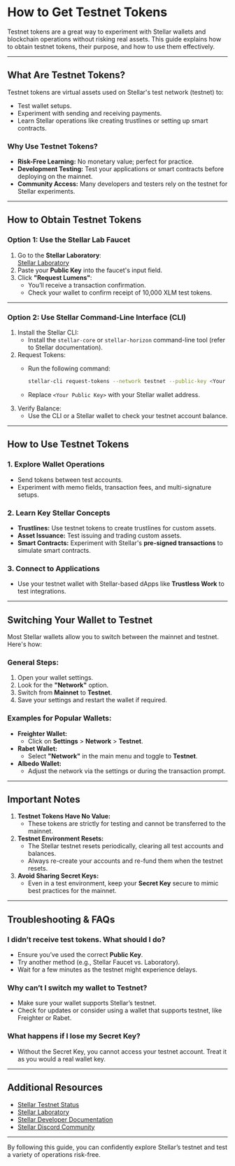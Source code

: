 # How to Get Testnet Tokens

Testnet tokens are a great way to experiment with Stellar wallets and blockchain operations without risking real assets. This guide explains how to obtain testnet tokens, their purpose, and how to use them effectively.

***

## **What Are Testnet Tokens?**

Testnet tokens are virtual assets used on Stellar's test network (testnet) to:

* Test wallet setups.
* Experiment with sending and receiving payments.
* Learn Stellar operations like creating trustlines or setting up smart contracts.

### **Why Use Testnet Tokens?**

* **Risk-Free Learning:** No monetary value; perfect for practice.
* **Development Testing:** Test your applications or smart contracts before deploying on the mainnet.
* **Community Access:** Many developers and testers rely on the testnet for Stellar experiments.

***

## **How to Obtain Testnet Tokens**

### **Option 1: Use the Stellar Lab Faucet**

1. Go to the **Stellar Laboratory**:\
   [Stellar Laboratory](https://lab.stellar.org/account/fund?$=network$id=testnet\&label=Testnet\&horizonUrl=https:////horizon-testnet.stellar.org\&rpcUrl=https:////soroban-testnet.stellar.org\&passphrase=Test%20SDF%20Network%20/;%20September%202015;;)
2. Paste your **Public Key** into the faucet's input field.
3. Click **"Request Lumens"**:
   * You’ll receive a transaction confirmation.
   * Check your wallet to confirm receipt of 10,000 XLM test tokens.

***

### **Option 2: Use Stellar Command-Line Interface (CLI)**

1. Install the Stellar CLI:
   * Install the `stellar-core` or `stellar-horizon` command-line tool (refer to Stellar documentation).
2. Request Tokens:
   *   Run the following command:

       ```bash
       stellar-cli request-tokens --network testnet --public-key <Your Public Key>
       ```
   * Replace `<Your Public Key>` with your Stellar wallet address.
3. Verify Balance:
   * Use the CLI or a Stellar wallet to check your testnet account balance.

***

## **How to Use Testnet Tokens**

### **1. Explore Wallet Operations**

* Send tokens between test accounts.
* Experiment with memo fields, transaction fees, and multi-signature setups.

### **2. Learn Key Stellar Concepts**

* **Trustlines:** Use testnet tokens to create trustlines for custom assets.
* **Asset Issuance:** Test issuing and trading custom assets.
* **Smart Contracts:** Experiment with Stellar's **pre-signed transactions** to simulate smart contracts.

### **3. Connect to Applications**

* Use your testnet wallet with Stellar-based dApps like **Trustless Work** to test integrations.

***

## **Switching Your Wallet to Testnet**

Most Stellar wallets allow you to switch between the mainnet and testnet. Here's how:

### **General Steps:**

1. Open your wallet settings.
2. Look for the **"Network"** option.
3. Switch from **Mainnet** to **Testnet**.
4. Save your settings and restart the wallet if required.

### **Examples for Popular Wallets:**

* **Freighter Wallet:**
  * Click on **Settings** > **Network** > **Testnet**.
* **Rabet Wallet:**
  * Select **"Network"** in the main menu and toggle to **Testnet**.
* **Albedo Wallet:**
  * Adjust the network via the settings or during the transaction prompt.

***

## **Important Notes**

1. **Testnet Tokens Have No Value:**
   * These tokens are strictly for testing and cannot be transferred to the mainnet.
2. **Testnet Environment Resets:**
   * The Stellar testnet resets periodically, clearing all test accounts and balances.
   * Always re-create your accounts and re-fund them when the testnet resets.
3. **Avoid Sharing Secret Keys:**
   * Even in a test environment, keep your **Secret Key** secure to mimic best practices for the mainnet.

***

## **Troubleshooting & FAQs**

### **I didn’t receive test tokens. What should I do?**

* Ensure you’ve used the correct **Public Key**.
* Try another method (e.g., Stellar Faucet vs. Laboratory).
* Wait for a few minutes as the testnet might experience delays.

### **Why can’t I switch my wallet to Testnet?**

* Make sure your wallet supports Stellar’s testnet.
* Check for updates or consider using a wallet that supports testnet, like Freighter or Rabet.

### **What happens if I lose my Secret Key?**

* Without the Secret Key, you cannot access your testnet account. Treat it as you would a real wallet key.

***

## **Additional Resources**

* [Stellar Testnet Status](https://status.stellar.org/)
* [Stellar Laboratory](https://laboratory.stellar.org/)
* [Stellar Developer Documentation](https://developers.stellar.org/)
* [Stellar Discord Community](https://discord.com/invite/stellar)

***

By following this guide, you can confidently explore Stellar’s testnet and test a variety of operations risk-free.
